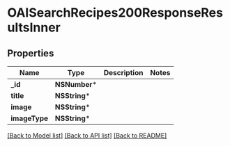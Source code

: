# OAISearchRecipes200ResponseResultsInner

## Properties
Name | Type | Description | Notes
------------ | ------------- | ------------- | -------------
**_id** | **NSNumber*** |  | 
**title** | **NSString*** |  | 
**image** | **NSString*** |  | 
**imageType** | **NSString*** |  | 

[[Back to Model list]](../README.md#documentation-for-models) [[Back to API list]](../README.md#documentation-for-api-endpoints) [[Back to README]](../README.md)



